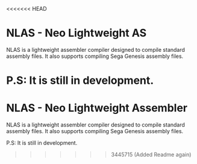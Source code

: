 <<<<<<< HEAD
# NLAS - Neo Lightweight AS

NLAS is a lightweight assembler compiler designed to compile standard assembly files. It also supports compiling Sega Genesis assembly files.

P.S: It is still in development.
=======
# NLAS - Neo Lightweight Assembler

NLAS is a lightweight assembler compiler designed to compile standard assembly files. It also supports compiling Sega Genesis assembly files.

P.S: It is still in development.	
>>>>>>> 3445715 (Added Readme again)
